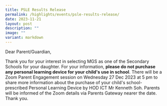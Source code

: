 ```yaml
---
title: PSLE Results Release
permalink: /highlights/events/psle-results-release/
date: 2023-11-21
layout: post
description: ""
image: ""
variant: markdown
---
```

Dear Parent/Guardian, 

Thank you for your interest in selecting MGS as one of the Secondary Schools for your daughter. For your information, **please do not purchase any personal learning device for your child's use in school**. There will be a Zoom Parent Engagement session on Wednesday 27 Dec 2023 at 5 pm to share more information about the purchase of your child's school-prescribed Personal Learning Device by HOD ICT Mr Kenneth Soh. Parents will be informed of the Zoom details via Parents Gateway nearer the date. Thank you.